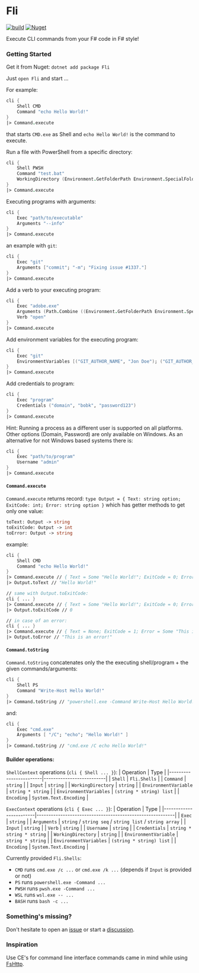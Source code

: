 # Fli
[![build](https://github.com/CaptnCodr/Fli/actions/workflows/build.yml/badge.svg)](https://github.com/CaptnCodr/Fli/actions/workflows/build.yml)
[![Nuget](https://img.shields.io/nuget/v/fli?color=33cc56)](https://www.nuget.org/packages/Fli/)

Execute CLI commands from your F# code in F# style!

### Getting Started
Get it from Nuget: `dotnet add package Fli`

Just `open Fli` and start ...

For example:
```fsharp
cli {
    Shell CMD
    Command "echo Hello World!"
}
|> Command.execute
```
that starts `CMD.exe` as Shell and `echo Hello World!` is the command to execute.

Run a file with PowerShell from a specific directory:
```fsharp
cli {
    Shell PWSH
    Command "test.bat"
    WorkingDirectory (Environment.GetFolderPath Environment.SpecialFolder.UserProfile)
}
|> Command.execute
```

Executing programs with arguments:
```fsharp
cli {
    Exec "path/to/executable"
    Arguments "--info"
}
|> Command.execute
```

an example with `git`:
```fsharp
cli {
    Exec "git"
    Arguments ["commit"; "-m"; "Fixing issue #1337."]
}
|> Command.execute
```

Add a verb to your executing program:
```fsharp
cli {
    Exec "adobe.exe"
    Arguments (Path.Combine ((Environment.GetFolderPath Environment.SpecialFolder.UserProfile), "test.pdf"))
    Verb "open"
}
|> Command.execute
```

Add environment variables for the executing program:
```fsharp
cli {
    Exec "git"
    EnvironmentVariables [("GIT_AUTHOR_NAME", "Jon Doe"); ("GIT_AUTHOR_EMAIL", "jon.doe@domain.com")]
}
|> Command.execute
```

Add credentials to program:
```fsharp
cli {
    Exec "program"
    Credentials ("domain", "bobk", "password123")
}
|> Command.execute
```
Hint: Running a process as a different user is supported on all platforms. Other options (Domain, Password) are only available on Windows. As an alternative for not Windows based systems there is:
```fsharp
cli {
    Exec "path/to/program"
    Username "admin"
}
|> Command.execute
```

#### `Command.execute`
`Command.execute` returns record: `type Output = { Text: string option; ExitCode: int; Error: string option }`
which has getter methods to get only one value:
```fsharp
toText: Output -> string
toExitCode: Output -> int
toError: Output -> string
```
example:
```fsharp
cli {
    Shell CMD
    Command "echo Hello World!"
}
|> Command.execute // { Text = Some "Hello World!"; ExitCode = 0; Error = None }
|> Output.toText // "Hello World!"

// same with Output.toExitCode:
cli { ... }
|> Command.execute // { Text = Some "Hello World!"; ExitCode = 0; Error = None }
|> Output.toExitCode // 0

// in case of an error:
cli { ... }
|> Command.execute // { Text = None; ExitCode = 1; Error = Some "This is an error!" }
|> Output.toError // "This is an error!"

```

#### `Command.toString`
`Command.toString` concatenates only the the executing shell/program + the given commands/arguments:
```fsharp
cli {
    Shell PS
    Command "Write-Host Hello World!"
}
|> Command.toString // "powershell.exe -Command Write-Host Hello World!"
```
and:
```fsharp
cli {
    Exec "cmd.exe"
    Arguments [ "/C"; "echo"; "Hello World!" ]
}
|> Command.toString // "cmd.exe /C echo Hello World!"
```

#### Builder operations:

`ShellContext` operations (`cli { Shell ... }`):
| Operation              |  Type                    |
|------------------------|--------------------------|
| `Shell`                | `Fli.Shells`             |
| `Command`              | `string`                 |
| `Input`                | `string`                 |
| `WorkingDirectory`     | `string`                 |
| `EnvironmentVariable`  | `string * string`        |
| `EnvironmentVariables` | `(string * string) list` |
| `Encoding`             | `System.Text.Encoding`   |

`ExecContext` operations (`cli { Exec ... }`):
| Operation              |  Type                                                    |
|------------------------|----------------------------------------------------------|
| `Exec`                 | `string`                                                 |
| `Arguments`            | `string` / `string seq` / `string list` / `string array` |
| `Input`                | `string`                                                 |
| `Verb`                 | `string`                                                 |
| `Username`             | `string`                                                 |
| `Credentials`          | `string * string * string`                               |
| `WorkingDirectory`     | `string`                                                 |
| `EnvironmentVariable`  | `string * string`                                        |
| `EnvironmentVariables` | `(string * string) list`                                 |
| `Encoding`             | `System.Text.Encoding`                                   |

Currently provided `Fli.Shells`:
- `CMD` runs `cmd.exe /c ...` or `cmd.exe /k ...` (depends if `Input` is provided or not)
- `PS` runs `powershell.exe -Command ...`
- `PWSH` runs `pwsh.exe -Command ...`
- `WSL` runs `wsl.exe -- ...`
- `BASH` runs `bash -c ...`

### Something's missing?
Don't hesitate to open an [issue](https://github.com/CaptnCodr/Fli/issues) or start a [discussion](https://github.com/CaptnCodr/Fli/discussions).

### Inspiration
Use CE's for command line interface commands came in mind while using [FsHttp](https://github.com/fsprojects/FsHttp).